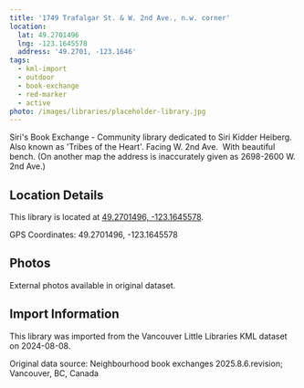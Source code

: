 ```yaml
---
title: '1749 Trafalgar St. & W. 2nd Ave., n.w. corner'
location:
  lat: 49.2701496
  lng: -123.1645578
  address: '49.2701, -123.1646'
tags:
  - kml-import
  - outdoor
  - book-exchange
  - red-marker
  - active
photo: /images/libraries/placeholder-library.jpg
---
```

Siri's Book Exchange - Community library dedicated to Siri Kidder Heiberg.
Also known as 'Tribes of the Heart'.
Facing W. 2nd Ave.  With beautiful bench.
(On another map the address is inaccurately given as 2698-2600 W. 2nd Ave.)

## Location Details

This library is located at [49.2701496, -123.1645578](https://www.google.com/maps?q=49.2701496,-123.1645578).

GPS Coordinates: 49.2701496, -123.1645578

## Photos

External photos available in original dataset.

## Import Information

This library was imported from the Vancouver Little Libraries KML dataset on 2024-08-08.

Original data source: Neighbourhood book exchanges 2025.8.6.revision; Vancouver, BC, Canada
